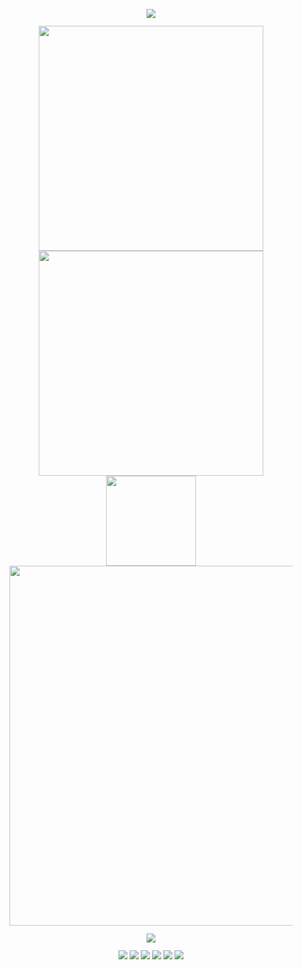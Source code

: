 <!-- https://github.com/kyechan99/capsule-render -->
<!-- <p align="center">
    <img src="https://capsule-render.vercel.app/api?type=waving&color=timeGradient&height=300&&section=header&text=HI%20THERE&fontSize=90&fontAlign=50&fontAlignY=30&desc=I%20am%20Zhiwei%20Hong%20!&descAlign=50&descSize=30&descAlignY=60&animation=twinkling" />
</p> -->

<!-- https://github.com/DenverCoder1/readme-typing-svg -->
<p align="center">
    <img src="https://readme-typing-svg.demolab.com?font=Orbitron&size=25&pause=1000&center=true&vCenter=true&random=false&width=600&lines=Welcome+to+my+GitHub+profile+page+!;Talk+is+cheap+,+show+me+the+code+!" />
</p>

<p align="center">
    <!-- https://github.com/anuraghazra/github-readme-stats -->
    <img align="center" width="400" src="https://github-readme-stats.vercel.app/api?username=zhwhong&theme=transparent&show_icons=true&hide_border=true&show=reviews&hide_title=true&hide=contribs" />
    <!-- https://github.com/DenverCoder1/github-readme-streak-stats -->
    <img align="center" width="400" src="https://streak-stats.demolab.com?user=zhwhong&theme=transparent&date_format=%5BY.%5Dn.j&hide_border=true" />
    <br/>
    <img align="center" width="160" src="https://github-readme-stats.vercel.app/api/top-langs/?username=zhwhong&theme=transparent&hide_border=true&layout=donut-vertical&langs_count=8" />
    <!-- https://github.com/Ashutosh00710/github-readme-activity-graph -->
    <img align="center" width="640" src="https://github-readme-activity-graph.vercel.app/graph?username=zhwhong&theme=github-compact&hide_border=true&area=true&custom_title=Contribution%20Graph" />
    <!-- https://github.com/anuraghazra/github-readme-stats -->
    <!-- <img align="center" src="https://github-readme-stats.vercel.app/api/wakatime?username=zhwhong&theme=transparent&hide_border=true&layout=compact&langs_count=22" /> -->
    <!-- https://github.com/anuraghazra/github-readme-stats -->
</p>

<p align="center">
    <!-- https://github.com/tandpfun/skill-icons -->
    <img align="center" src="https://skillicons.dev/icons?i=py,pytorch,tensorflow,c,cpp,mysql,html,git,linux,bash,markdown,latex&theme=light" />
</p>

<p align="center">
    <!-- https://github.com/badges/shields -->
    <a href="https://github.com/zhwhong"><img src="https://img.shields.io/badge/GitHub-zhwhong-orange?logo=github" /></a>
    <a href="https://scholar.google.com/citations?user=uPBztC0AAAAJ&hl=zh-CN"><img src="https://img.shields.io/badge/Scholar-Zhiwei Hong-purple?logo=googlescholar" /></a>
    <a href="https://www.linkedin.com/in/zhiweihong/"><img src="https://img.shields.io/badge/Linkedin-zhiweihong-blue?logo=linkedin" /></a>
    <a href="https://www.zhihu.com/people/zhwhong"><img src="https://img.shields.io/badge/Zhihu-zhwhong-c?logo=zhihu" /></a>
    <a href="https://www.epubit.com/bookDetails?id=UB6c87372364d70"><img src="https://img.shields.io/badge/Book-深度学习案例精粹-pink?logo=Read.cv" /></a>
    <!-- <img src="https://img.shields.io/badge/QQ-1359434736-green?logo=tencentqq" /> -->
    <!-- https://github.com/antonkomarev/github-profile-views-counter -->
    <img src="https://komarev.com/ghpvc/?username=zhwhong&abbreviated=true&color=yellow" />
</p>

<!-- https://github.com/kyechan99/capsule-render -->
<!-- <p align="center">
<img src="https://capsule-render.vercel.app/api?type=waving&color=timeGradient&height=300&&section=footer&text=THE%20END&fontSize=90&fontAlign=50&fontAlignY=70&desc=Hope%20your%20program%20is%20bug-free!&descAlign=50&descSize=30&descAlignY=40&animation=twinkling" />
</p> -->